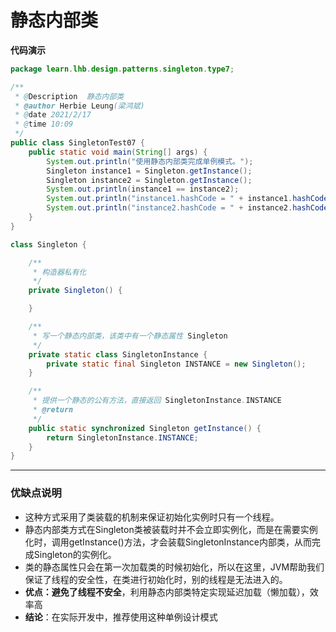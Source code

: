 # 静态内部类

**代码演示**

```java
package learn.lhb.design.patterns.singleton.type7;

/**
 * @Description  静态内部类
 * @author Herbie Leung(梁鸿斌)
 * @date 2021/2/17
 * @time 10:09
 */
public class SingletonTest07 {
    public static void main(String[] args) {
        System.out.println("使用静态内部类完成单例模式。");
        Singleton instance1 = Singleton.getInstance();
        Singleton instance2 = Singleton.getInstance();
        System.out.println(instance1 == instance2);
        System.out.println("instance1.hashCode = " + instance1.hashCode());
        System.out.println("instance2.hashCode = " + instance2.hashCode());
    }
}

class Singleton {

    /**
     * 构造器私有化
     */
    private Singleton() {

    }

    /**
     * 写一个静态内部类，该类中有一个静态属性 Singleton
     */
    private static class SingletonInstance {
        private static final Singleton INSTANCE = new Singleton();
    }

    /**
     * 提供一个静态的公有方法，直接返回 SingletonInstance.INSTANCE
     * @return
     */
    public static synchronized Singleton getInstance() {
        return SingletonInstance.INSTANCE;
    }
}
```



---



### 优缺点说明

- 这种方式采用了类装载的机制来保证初始化实例时只有一个线程。
- 静态内部类方式在Singleton类被装载时并不会立即实例化，而是在需要实例化时，调用getInstance()方法，才会装载SingletonInstance内部类，从而完成Singleton的实例化。
- 类的静态属性只会在第一次加载类的时候初始化，所以在这里，JVM帮助我们保证了线程的安全性，在类进行初始化时，别的线程是无法进入的。
- **优点：**避免了**线程不安全**，利用静态内部类特定实现延迟加载（懒加载），效率高
- **结论**：在实际开发中，推荐使用这种单例设计模式